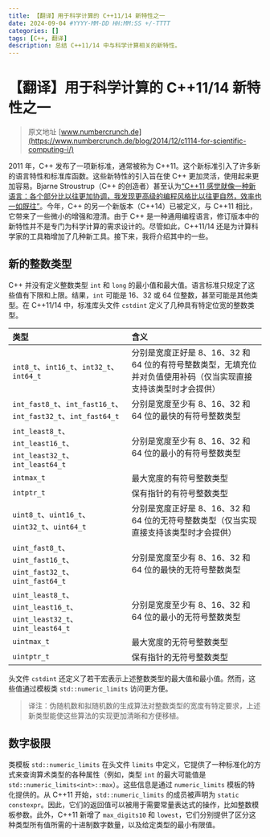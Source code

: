 ```yaml
---
title: 【翻译】用于科学计算的 C++11/14 新特性之一
date: 2024-09-04 #YYYY-MM-DD HH:MM:SS +/-TTTT
categories: []
tags: [C++, 翻译]
description: 总结 C++11/14 中与科学计算相关的新特性。
---
```


# 【翻译】用于科学计算的 C++11/14 新特性之一

> 原文地址 [www.numbercrunch.de](https://www.numbercrunch.de/blog/2014/12/c1114-for-scientific-computing-i/)

2011 年，C++ 发布了一项新标准，通常被称为 C++11。这个新标准引入了许多新的语言特性和标准库函数。这些新特性的引入旨在使 C++ 更加灵活，使用起来更加容易。Bjarne Stroustrup（C++ 的创造者）甚至认为[“C++11 感觉就像一种新语言：各个部分比以往更加协调，我发现更高级的编程风格比以往更自然，效率也一如既往”](https://www.numbercrunch.de/blog/2014/12/c1114-for-scientific-computing-i/www.stroustrup.com/C++11FAQ.html#think)。今年，C++ 的另一个新版本（C++14）已被定义，与 C++11 相比，它带来了一些微小的增强和澄清。由于 C++ 是一种通用编程语言，修订版本中的新特性并不是专门为科学计算的需求设计的。尽管如此，C++11/14 还是为计算科学家的工具箱增加了几种新工具。接下来，我将介绍其中的一些。

## 新的整数类型

C++ 并没有定义整数类型 `int` 和 `long` 的最小值和最大值。语言标准只规定了这些值有下限和上限。结果，`int` 可能是 16、32 或 64 位整数，甚至可能是其他类型。在 C++11/14 中，标准库头文件 `cstdint` 定义了几种具有特定位宽的整数类型。

| 类型                                                                  | 含义                                                                                                              |
| :-------------------------------------------------------------------- | :---------------------------------------------------------------------------------------------------------------- |
| `int8_t`、`int16_t`、`int32_t`、`int64_t`                             | 分别是宽度正好是 8、16、32 和 64 位的有符号整数类型，无填充位并对负值使用补码（仅当实现直接支持该类型时才会提供） |
| `int_fast8_t`、`int_fast16_t`、`int_fast32_t`、`int_fast64_t`         | 分别是宽度至少有 8、16、32 和 64 位的最快的有符号整数类型                                                         |
| `int_least8_t`、`int_least16_t`、`int_least32_t`、`int_least64_t`     | 分别是宽度至少有 8、16、32 和 64 位的最小的有符号整数类型                                                         |
| `intmax_t`                                                            | 最大宽度的有符号整数类型                                                                                          |
| `intptr_t`                                                            | 保有指针的有符号整数类型                                                                                          |
| `uint8_t`、`uint16_t`、`uint32_t`、`uint64_t`                         | 分别是宽度正好是 8、16、32 和 64 位的无符号整数类型（仅当实现直接支持该类型时才会提供）                           |
| `uint_fast8_t`、`uint_fast16_t`、`uint_fast32_t`、`uint_fast64_t`     | 分别是宽度至少有 8、16、32 和 64 位的最快的无符号整数类型                                                         |
| `uint_least8_t`、`uint_least16_t`、`uint_least32_t`、`uint_least64_t` | 分别是宽度至少有 8、16、32 和 64 位的最小的无符号整数类型                                                         |
| `uintmax_t`                                                           | 最大宽度的无符号整数类型                                                                                          |
| `uintptr_t`                                                           | 保有指针的无符号整数类型                                                                                          |

头文件 `cstdint` 还定义了若干宏表示上述整数类型的最大值和最小值。然而，这些值通过模板类 `std::numeric_limits` 访问更方便。

> 译注：伪随机数和拟随机数的生成算法对整数类型的宽度有特定要求，上述新类型能使这些算法的实现更加清晰和方便移植。

## 数字极限

类模板 `std::numeric_limits` 在头文件 `limits` 中定义，它提供了一种标准化的方式来查询算术类型的各种属性（例如，类型 `int` 的最大可能值是 `std::numeric_limits<int>::max`）。这些信息是通过 `numeric_limits` 模板的特化提供的。从 C++11 开始，`std::numeric_limits` 的成员被声明为 `static constexpr`。因此，它们的返回值可以被用于需要常量表达式的操作，比如整数模板参数。此外，C++11 新增了 `max_digits10` 和 `lowest`，它们分别提供了区分这种类型所有值所需的十进制数字数量，以及给定类型的最小有限值。
